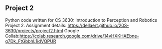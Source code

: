 ## Project 2

Python code written for CS 3630: Introduction to Perception and Robotics Project 2.
Assignment details: https://dellaert.github.io/20S-3630/projects/project2.html
Google Collab:https://colab.research.google.com/drive/14vHXKHAEbne-g7Dk_FtGbbhL1idVQPUR
